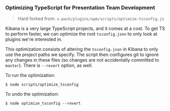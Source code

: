 ### Optimizing TypeScript for Presentation Team Development

> Hard forked from:
> `x-pack/plugins/apm/scripts/optimize-tsconfig.js`

Kibana is a very large TypeScript projects, and it comes at a cost.  To get TS to perform faster, we can optimize the root `tsconfig.json` to only look at plugins we're interested in.

This optimization consists of altering the `tsconfig.json` in Kibana to only use the project paths we specify.  The script then configures git to ignore any changes in these files (so changes are not accidentally committed to `master`).  There is `--revert` option, as well.

To run the optimization:

`$ node scripts/optimize_tsconfig`

To undo the optimization:

`$ node optimize_tsconfig --revert`
